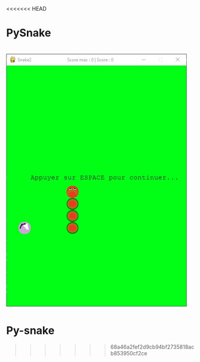 <<<<<<< HEAD

# PySnake

![image](src/assets/screenshot_pysnake.jpg)
=======

# Py-snake

>>>>>>> 68a46a2fef2d9cb94bf2735818acb853950cf2ce
